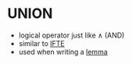 UNION
=====
- logical operator just like ∧ (AND)
- similar to [IFTE](https://github.com/n-crespo/NASA-2023/blob/master/pages/IFTE.md)
- used when writing a [lemma](https://github.com/n-crespo/NASA-2023/blob/master/pages/lemma.md)
